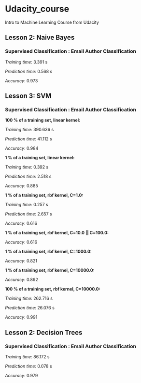 # Udacity_course
Intro to Machine Learning Course from Udacity


## Lesson 2: Naive Bayes

### Supervised Classification : Email Author Classification

*Training time*: 3.391 s

*Prediction time*: 0.568 s

*Accuracy*: 0.973


## Lesson 3: SVM

### Supervised Classification : Email Author Classification

**100 % of a training set, linear kernel:**

*Training time*: 390.636 s

*Prediction time*: 41.112 s

*Accuracy*: 0.984

**1 % of a training set, linear kernel:**

*Training time*: 0.392 s

*Prediction time*: 2.518 s

*Accuracy*: 0.885

**1 % of a training set, rbf kernel, C=1.0:**

*Training time*: 0.257 s

*Prediction time*: 2.657 s

*Accuracy*: 0.616

**1 % of a training set, rbf kernel, C=10.0 || C=100.0:**

*Accuracy*: 0.616

**1 % of a training set, rbf kernel, C=1000.0:**

*Accuracy*: 0.821

**1 % of a training set, rbf kernel, C=10000.0:**

*Accuracy*: 0.892

**100 % of a training set, rbf kernel, C=10000.0:**

*Training time*: 262.716 s

*Prediction time*: 26.076 s

*Accuracy*: 0.991

## Lesson 2: Decision Trees

### Supervised Classification : Email Author Classification

*Training time*: 86.172 s

*Prediction time*: 0.078 s

*Accuracy*: 0.979
